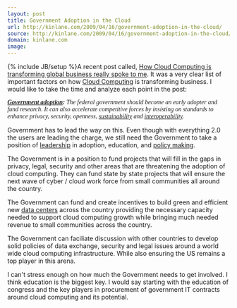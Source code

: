 ```yaml
---
layout: post
title: Government Adoption in the Cloud
url: http://kinlane.com/2009/04/16/government-adoption-in-the-cloud/
source: http://kinlane.com/2009/04/16/government-adoption-in-the-cloud/
domain: kinlane.com
image: 
---
```

{% include JB/setup %}A recent post called, <a href="http://www.ideationcloud.com/2009/04/how-cloud-computing-is-transforming-global-business/">How Cloud Computing is transforming global business really spoke to me</a>. It was a very clear list of important factors on how <a class="zem_slink" title="Cloud Computing" rel="wikinvest" href="http://www.wikinvest.com/concept/Cloud_Computing">Cloud Computing</a> is transforming business. I would like to take the time and analyze each point in the post:<p></p>
<em><span style="font-family: verdana;"><span style="font-family: verdana;"><strong><a href="http://www.ideationcloud.com/2009/04/how-cloud-computing-is-transforming-global-business/">Government adoption</a>:</strong> The federal government should become an early adopter and fund research. It can also accelerate competitive forces by insisting on standards to enhance privacy, security, openness, <a class="zem_slink" title="Sustainability" rel="wikipedia" href="http://en.wikipedia.org/wiki/Sustainability">sustainability</a> and <a class="zem_slink" title="Interoperability" rel="wikipedia" href="http://en.wikipedia.org/wiki/Interoperability">interoperability</a>.</span></span></em><p></p>
<input id="gwProxy" type="hidden" /><p></p>
<!--Session data-->Government has to lead the way on this. Even though with everything 2.0 the users are leading the charge, we still need the Government to take a position of <a class="zem_slink" title="Leadership" rel="wikipedia" href="http://en.wikipedia.org/wiki/Leadership">leadership</a> in adoption, education, and <a class="zem_slink" title="Policy" rel="wikipedia" href="http://en.wikipedia.org/wiki/Policy">policy making</a>.<p></p>
The Government is in a position to fund projects that will fill in the gaps in privacy, legal, security and other areas that are threatening the adoption of cloud computing. They can fund state by state projects that will ensure the next wave of cyber / cloud work force from small communities all around the country.<p></p>
The Government can fund and create incentives to build green and efficient new <a class="zem_slink" title="Data center" rel="wikipedia" href="http://en.wikipedia.org/wiki/Data_center">data centers</a> across the country providing the necessary capacity needed to support cloud computing growth while bringing much needed revenue to small communities across the country.<p></p>
The Government can faciliate discussion with other countries to develop solid policies of data exchange, security and legal issues around a world wide cloud computing infrastructure. While also ensuring the US remains a top player in this arena.<p></p>
I can't stress enough on how much the Government needs to get involved. I think education is the biggest key. I would say starting with the education of congress and the key players in procurement of government IT contracts around cloud computing and its potential.<p></p>
<input id="gwProxy" type="hidden" /><p></p>
<!--Session data--><p></p>
<input id="jsProxy" onclick="jsCall();" type="hidden" /> <input id="gwProxy" type="hidden" /><p></p>
<!--Session data-->
<input id="jsProxy" onclick="jsCall();" type="hidden" /><p></p>
<input id="gwProxy" type="hidden" /><p></p>
<!--Session data--><input id="jsProxy" onclick="jsCall();" type="hidden" />
